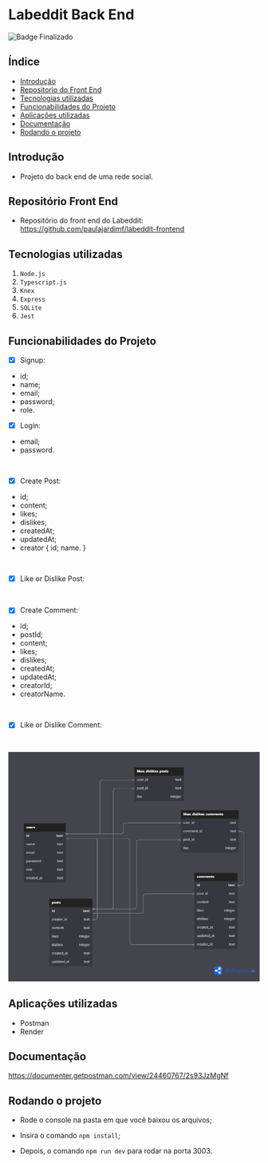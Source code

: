 # Labeddit Back End
![Badge Finalizado](http://img.shields.io/static/v1?label=STATUS&message=FINALIZADO&color=RED&style=for-the-badge)

## Índice

* [Introdução](#introdução)
* [Repositorio do Front End](#repositório-front-end)
* [Tecnologias utilizadas](#tecnologias-utilizadas)
* [Funcionabilidades do Projeto](#funcionabilidades-do-projeto)
* [Aplicações utilizadas](#aplicações-utilizadas)
* [Documentação](#documentação)
* [Rodando o projeto](#rodando-o-projeto)

## Introdução
- Projeto do back end de uma rede social.

## Repositório Front End
- Repositório do front end do Labeddit: 
https://github.com/paulajardimf/labeddit-frontend

## Tecnologias utilizadas

1. ``Node.js``
2. ``Typescript.js``
3. ``Knex``
4. ``Express``
5. ``SQLite``
6. ``Jest``

## Funcionabilidades do Projeto

- [x] Signup:
- id;
- name;
- email;
- password;
- role.

- [x] Login:
- email;
- password.
<br>

- [x] Create Post:
- id;
- content;
- likes;
- dislikes;
- createdAt;
- updatedAt;
- creator {
  id;
  name.
}
<br>

- [x] Like or Dislike Post:
<br>

- [x] Create Comment:
- id;
- postId;
- content;
- likes;
- dislikes;
- createdAt;
- updatedAt;
- creatorId;
- creatorName.
<br>

- [x] Like or Dislike Comment:
<br>

![imagem bd](./labeddit.png)
 
## Aplicações utilizadas
- Postman
- Render

## Documentação
https://documenter.getpostman.com/view/24460767/2s93JzMgNf

## Rodando o projeto
- Rode o console na pasta em que você baixou os arquivos;

- Insira o comando ``npm install``;

- Depois, o comando ``npm run dev`` para rodar na porta 3003.
